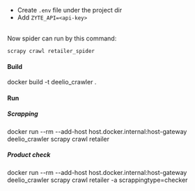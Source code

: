- Create `.env` file under the project dir<br>
- Add `ZYTE_API=<api-key>`


<br>Now spider can run by this command:

`scrapy crawl retailer_spider`

#### Build

<!--- docker rmi deelio_crawler -->
docker build -t deelio_crawler .

#### Run

##### Scrapping
docker run --rm --add-host host.docker.internal:host-gateway deelio_crawler scrapy crawl retailer
##### Product check
docker run --rm --add-host host.docker.internal:host-gateway deelio_crawler scrapy crawl retailer -a scrappingtype=checker
